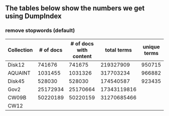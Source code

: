 ## The tables below show the numbers we get using DumpIndex


### remove stopwords (default)

Collection     | # of docs   | # of docs with content |  total terms | unique terms |
---------------|-------------|------------------------|--------------|--------------|
Disk12         | 741676      | 741675                 |  219327909   | 950715       |
AQUAINT        | 1031455     | 1031326                |  317703234   | 966882       |
Disk45         | 528030      | 528030                 |  174540587   | 923435       |
Gov2           | 25172934    | 25170664               |  17343119816 |              |
CW09B          | 50220189    | 50220159               |  31270685466 |              |
CW12           |             |                        |              |              |
